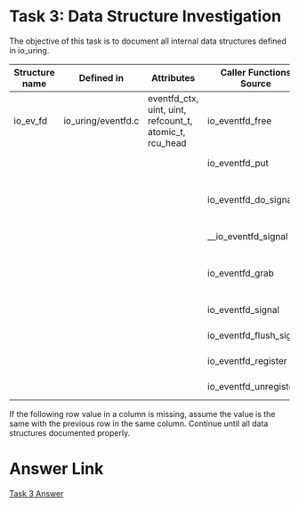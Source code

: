 # Task 3: Data Structure Investigation
The objective of this task is to document all internal data structures defined in io_uring. 

Structure name | Defined in | Attributes | Caller Functions Source | source caller | usage
---------------|------------|------------|-------------------------|---------------|-------------------
io_ev_fd       | io_uring/eventfd.c | eventfd_ctx, uint, uint, refcount_t, atomic_t, rcu_head | io_eventfd_free | io_uring/eventfd.c | local variable
| | | | io_eventfd_put | io_uring/eventfd.c | function parameter
| | | | io_eventfd_do_signal | io_uring/eventfd.c | local variable, function parameter
| | | | __io_eventfd_signal | io_uring/eventfd.c | function parameter
| | | | io_eventfd_grab | io_uring/eventfd.c | return value, local variable
| | | | io_eventfd_signal | io_uring/eventfd.c | local variable 
| | | | io_eventfd_flush_signal | io_uring/eventfd.c | local variable
| | | | io_eventfd_register | io_uring/eventfd.c | local variable
| | | | io_eventfd_unregister | io_uring/eventfd.c | function parameter

If the following row value in a column is missing, assume the value is the same with the previous row in the same column. 
Continue until all data structures documented properly.

# Answer Link
[Task 3 Answer](/task%203/README.MD)